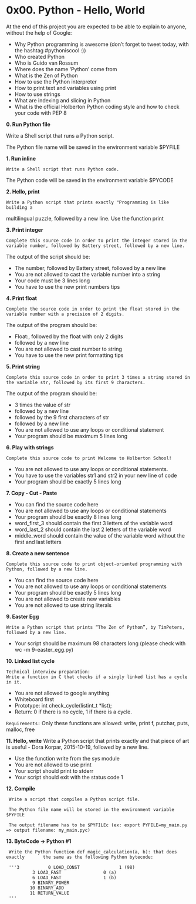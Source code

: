 # 0x00. Python - Hello, World

At the end of this project you are expected to be able to explain to anyone, without the help of Google:

* Why Python programming is awesome (don’t forget to tweet today, with the hashtag #pythoniscool :))
* Who created Python
* Who is Guido van Rossum
* Where does the name ‘Python’ come from
* What is the Zen of Python
* How to use the Python interpreter
* How to print text and variables using print
* How to use strings
* What are indexing and slicing in Python
* What is the official Holberton Python coding style and how to check your code with PEP 8

**0. Run Python file**

Write a Shell script that runs a Python script.

The Python file name will be saved in the environment variable $PYFILE

**1. Run inline**

    Write a Shell script that runs Python code.
The Python code will be saved in the environment variable $PYCODE

**2. Hello, print**

    Write a Python script that prints exactly "Programming is like building a
multilingual puzzle, followed by a new line.
Use the function print

**3. Print integer**

    Complete this source code in order to print the integer stored in the variable number, followed by Battery street, followed by a new line.
The output of the script should be:
* The number, followed by Battery street, followed by a new line
* You are not allowed to cast the variable number into a string
* Your code must be 3 lines long
* You have to use the new print numbers tips

**4. Print float**

    Complete the source code in order to print the float stored in the variable number with a precision of 2 digits.

The output of the program should be:
* Float:, followed by the float with only 2 digits
* followed by a new line
* You are not allowed to cast number to string
* You have to use the new print formatting tips

**5. Print string**

    Complete this source code in order to print 3 times a string stored in the variable str, followed by its first 9 characters.
The output of the program should be:
* 3 times the value of str
* followed by a new line
* followed by the 9 first characters of str
* followed by a new line
* You are not allowed to use any loops or conditional statement
* Your program should be maximum 5 lines long

**6. Play with strings**

    Complete this source code to print Welcome to Holberton School!
* You are not allowed to use any loops or conditional statements.
* You have to use the variables str1 and str2 in your new line of code
* Your program should be exactly 5 lines long

**7. Copy - Cut - Paste**
* You can find the source code here
* You are not allowed to use any loops or conditional statements
* Your program should be exactly 8 lines long
* word_first_3 should contain the first 3 letters of the variable word
* word_last_2 should contain the last 2 letters of the variable word
* middle_word should contain the value of the variable word without the first and last letters

**8. Create a new sentence**

    Complete this source code to print object-oriented programming with Python, followed by a new line.
* You can find the source code here
* You are not allowed to use any loops or conditional statements
* Your program should be exactly 5 lines long
* You are not allowed to create new variables
* You are not allowed to use string literals

**9. Easter Egg**

    Write a Python script that prints “The Zen of Python”, by TimPeters, followed by a new line.
* Your script should be maximum 98 characters long (please check with wc -m 9-easter_egg.py)

**10. Linked list cycle**

    Technical interview preparation:
    Write a function in C that checks if a singly linked list has a cycle in it.
* You are not allowed to google anything
* Whiteboard first
* Prototype: int check_cycle(listint_t *list);
* Return: 0 if there is no cycle, 1 if there is a cycle.

```Requirements:```
Only these functions are allowed: write, print
f, putchar, puts, malloc, free

**11. Hello, write**
                                                                                   Write a Python script that prints exactly and that piece of art is useful -    Dora Korpar, 2015-10-19, followed by a new line.
* Use the function write from the sys module
* You are not allowed to use print
* Your script should print to stderr
* Your script should exit with the status code 1

**12. Compile**

     Write a script that compiles a Python script file.

     The Python file name will be stored in the environment variable $PYFILE

     The output filename has to be $PYFILEc (ex: export PYFILE=my_main.py => output filename: my_main.pyc)

**13. ByteCode -> Python #1**

     Write the Python function def magic_calculation(a, b): that does exactly       the same as the following Python bytecode:

     '''3           0 LOAD_CONST               1 (98)
              3 LOAD_FAST                0 (a)
              6 LOAD_FAST                1 (b)
              9 BINARY_POWER
             10 BINARY_ADD
             11 RETURN_VALUE
     '''
